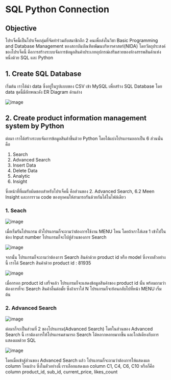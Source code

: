 # SQL Python Connection

## Objective
โปรเจ็คนี้เป็นโปรเจ็คกลุ่มที่จัดทำร่วมกับสมาชิกอีก 2 คนเพื่อส่งในวิชา Basic Programming and Database Management ของสถาบันบัณฑิตพัฒนบริหารศาสตร์(NIDA) โดยวัตถุประสงค์ของโปรเจ็คนี้ คือการสร้างระบบจัดการข้อมูลสินค้าประเภทอุปกรณ์เสริมสวยของห้างสรรพสินค้าแห่งหนึ่งด้วย SQL และ Python

## 1. Create SQL Database
เริ่มต้น เราได้นำ data ซึ่งอยู่ในรูปแบบของ CSV เข้า MySQL เพื่อสร้าง SQL Database โดย data ชุดนี้มีลักษณะดัง ER Diagram ด้านล่าง

![image](https://github.com/MeenWhile/SQL-Python-Connection/assets/125643589/de6a7a1a-e6d7-4a7f-a636-745dbee8c56f)

## 2. Create product information management system by Python
ต่อมา เราได้สร้างระบบจัดการข้อมูลสินค้าขึ้นด้วย Python โดยได้แบ่งโปรแกรมออกเป็น 6 ส่วนนั่นคือ

1. Search
2. Advanced Search
3. Insert Data
4. Delete Data
5. Analytic
6. Insight

ซึ่งหน้าที่ที่ผมรับผิดชอบสำหรับโปรเจ็คนี้ คือส่วนของ 2. Advanced Search, 6.2 Meen Insight และการรวม code ของทุกคนให้สามารถรันด้วยกันได้ในไฟล์เดียว

### 1. Seach

![image](https://github.com/MeenWhile/SQL-Python-Connection/assets/125643589/c757e475-b9c3-47d4-84ea-adb15078caef)

เมื่อเริ่มรันโปรแกรม ตัวโปรแกรมก็จะถามว่าต้องการใช้งาน MENU ไหน โดยถ้าเราใส่เลข 1 เข้าไปในช่อง Input number โปรแกรมก็จะไปสู่ส่วนของการ Search

![image](https://github.com/MeenWhile/SQL-Python-Connection/assets/125643589/f85cf5f1-1c89-4497-a20d-384e8da27141)

จากนั้น โปรแกรมก็จะถามว่าต้องการ Search สินค้าด้วย product id หรือ model ซึ่งจากตัวอย่างนี้ เราได้ Search สินค้าด้วย product id : 81935

![image](https://github.com/MeenWhile/SQL-Python-Connection/assets/125643589/485bdfeb-67f6-4971-ac78-e2d329e6053a)

เมื่อกรอก product id เสร็จแล้ว โปรแกรมก็จะแสดงข้อมูลสินค้าของ product id นั้น พร้อมถามว่าต้องการที่จะ Search สินค้าอื่นต่อมั้ย ซึ่งถ้าเราใส่ N โปรแกรมก็จะย้อนกลับไปที่หน้า MENU เริ่มต้น

### 2. Advanced Search

![image](https://github.com/MeenWhile/SQL-Python-Connection/assets/125643589/5c153575-9e68-48b8-a0f3-e1ca1255f02f)

ต่อมาก็จะเป็นส่วนที่ 2 ของโปรแกรม(Advanced Search) โดยในส่วนของ Advanced Search นี้ เราต้องการให้โปรแกรมสามารถ Search ได้หลากหลายมากขึ้น และใกล้เคียงกับการแสดงผลด้วย SQL

![image](https://github.com/MeenWhile/SQL-Python-Connection/assets/125643589/0413b541-51c5-4192-8cfd-dac8053ac0d6)

โดยเมื่อเข้าสู่ส่วนของ Advanced Search แล้ว โปรแกรมก็จะถามว่าต้องการให้แสดงผล column ไหนบ้าง ซึ่งในตัวอย่างนี้ เราเลือกแสดงผล column C1, C4, C6, C10 หรือก็คือ column product_id, sub_id, current_price, likes_count
